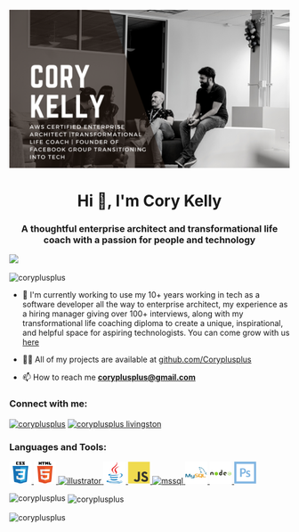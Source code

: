 ![](https://github.com/Coryplusplus/Coryplusplus/blob/main/githubBanner.png)
<h1 align="center">Hi 👋, I'm Cory Kelly</h1>
<h3 align="center">A thoughtful enterprise architect and transformational life coach with a passion for people and technology</h3>
<img align=“right” alt+”Coding” width=“400” src=“https://cdn.dribbble.com/users/1894420/screenshots/14032021/media/a85f637f1eb4cd5efdd307f9760472a1.gif”>

<p align="left"> <img src="https://komarev.com/ghpvc/?username=coryplusplus&label=Profile%20views&color=0e75b6&style=flat" alt="coryplusplus" /> </p>

- 🌱 I'm currently working to use my 10+ years working in tech as a software developer all the way to enterprise architect, my experience as a hiring manager giving over 100+ interviews, along with my transformational life coaching diploma to create a unique, inspirational, and helpful space for aspiring technologists. You can come grow with us <a href="https://facebook.com/groups/transitioningintotech" target="blank">here</a>

- 👨‍💻 All of my projects are available at [github.com/Coryplusplus](github.com/Coryplusplus)

- 📫 How to reach me **coryplusplus@gmail.com**


<h3 align="left">Connect with me:</h3>
<p align="left">
<a href="https://linkedin.com/in/corykelly1" target="blank"><img align="center" src="https://raw.githubusercontent.com/rahuldkjain/github-profile-readme-generator/master/src/images/icons/Social/linked-in-alt.svg" alt="coryplusplus" height="30" width="40" /></a>
<a href="https://facebook.com/groups/transitioningintotech" target="blank"><img align="center" src="https://raw.githubusercontent.com/rahuldkjain/github-profile-readme-generator/master/src/images/icons/Social/facebook.svg" alt="coryplusplus livingston" height="30" width="40" /></a>
</p>

<h3 align="left">Languages and Tools:</h3>
<p align="left"> <a href="https://www.w3schools.com/css/" target="_blank" rel="noreferrer"> <img src="https://raw.githubusercontent.com/devicons/devicon/master/icons/css3/css3-original-wordmark.svg" alt="css3" width="40" height="40"/> </a> <a href="https://www.w3.org/html/" target="_blank" rel="noreferrer"> <img src="https://raw.githubusercontent.com/devicons/devicon/master/icons/html5/html5-original-wordmark.svg" alt="html5" width="40" height="40"/> </a> <a href="https://www.adobe.com/in/products/illustrator.html" target="_blank" rel="noreferrer"> <img src="https://www.vectorlogo.zone/logos/adobe_illustrator/adobe_illustrator-icon.svg" alt="illustrator" width="40" height="40"/> </a> <a href="https://www.java.com" target="_blank" rel="noreferrer"> <img src="https://raw.githubusercontent.com/devicons/devicon/master/icons/java/java-original.svg" alt="java" width="40" height="40"/> </a> <a href="https://developer.mozilla.org/en-US/docs/Web/JavaScript" target="_blank" rel="noreferrer"> <img src="https://raw.githubusercontent.com/devicons/devicon/master/icons/javascript/javascript-original.svg" alt="javascript" width="40" height="40"/> </a> <a href="https://www.microsoft.com/en-us/sql-server" target="_blank" rel="noreferrer"> <img src="https://www.svgrepo.com/show/303229/microsoft-sql-server-logo.svg" alt="mssql" width="40" height="40"/> </a> <a href="https://www.mysql.com/" target="_blank" rel="noreferrer"> <img src="https://raw.githubusercontent.com/devicons/devicon/master/icons/mysql/mysql-original-wordmark.svg" alt="mysql" width="40" height="40"/> </a> <a href="https://nodejs.org" target="_blank" rel="noreferrer"> <img src="https://raw.githubusercontent.com/devicons/devicon/master/icons/nodejs/nodejs-original-wordmark.svg" alt="nodejs" width="40" height="40"/> </a> <a href="https://www.photoshop.com/en" target="_blank" rel="noreferrer"> <img src="https://raw.githubusercontent.com/devicons/devicon/master/icons/photoshop/photoshop-line.svg" alt="photoshop" width="40" height="40"/> </a> </p>

<p><img align="left" src="https://github-readme-stats.vercel.app/api/top-langs?username=coryplusplus&show_icons=true&locale=en&layout=compact" alt="coryplusplus" /></p>

<p>&nbsp;<img align="center" src="https://github-readme-stats.vercel.app/api?username=coryplusplus&show_icons=true&locale=en" alt="coryplusplus" /></p>

<p><img align="center" src="https://github-readme-streak-stats.herokuapp.com/?user=coryplusplus&" alt="coryplusplus" /></p>

